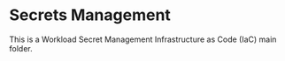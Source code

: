 # Secrets Management

This is a Workload Secret Management Infrastructure as Code (IaC) main folder.

## 